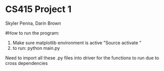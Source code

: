 # CS415 Project 1
Skyler Penna, Darin Brown

#How to run the program: 
1) Make sure matplotlib environment is active "Source activate <envname>"
2) to run: python main.py

Need to import all these .py files into driver for the functions to run due to cross dependencies


